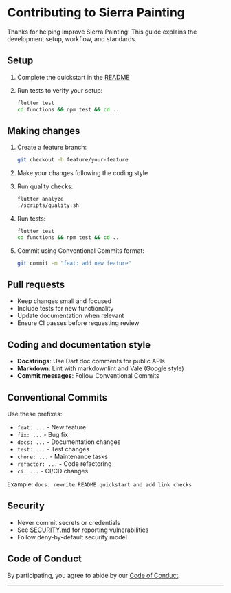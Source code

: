 # Contributing to Sierra Painting

Thanks for helping improve Sierra Painting! This guide explains the development setup, workflow, and
standards.

## Setup

1. Complete the quickstart in the [README](README.md)

2. Run tests to verify your setup:

   ```bash
   flutter test
   cd functions && npm test && cd ..
   ```

## Making changes

1. Create a feature branch:

   ```bash
   git checkout -b feature/your-feature
   ```

2. Make your changes following the coding style

3. Run quality checks:

   ```bash
   flutter analyze
   ./scripts/quality.sh
   ```

4. Run tests:

   ```bash
   flutter test
   cd functions && npm test && cd ..
   ```

5. Commit using Conventional Commits format:

   ```bash
   git commit -m "feat: add new feature"
   ```

## Pull requests

- Keep changes small and focused
- Include tests for new functionality
- Update documentation when relevant
- Ensure CI passes before requesting review

## Coding and documentation style

- **Docstrings**: Use Dart doc comments for public APIs
- **Markdown**: Lint with markdownlint and Vale (Google style)
- **Commit messages**: Follow Conventional Commits

## Conventional Commits

Use these prefixes:

- `feat: ...` - New feature
- `fix: ...` - Bug fix
- `docs: ...` - Documentation changes
- `test: ...` - Test changes
- `chore: ...` - Maintenance tasks
- `refactor: ...` - Code refactoring
- `ci: ...` - CI/CD changes

Example: `docs: rewrite README quickstart and add link checks`

## Security

- Never commit secrets or credentials
- See [SECURITY.md](SECURITY.md) for reporting vulnerabilities
- Follow deny-by-default security model

## Code of Conduct

By participating, you agree to abide by our [Code of Conduct](CODE_OF_CONDUCT.md).

---